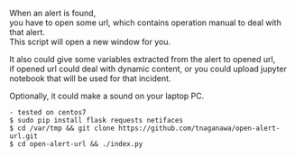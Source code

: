When an alert is found,  
you have to open some url, which contains operation manual to deal with that alert.  
This script will open a new window for you.

It also could give some variables extracted from the alert to opened url,  
if opened url could deal with dynamic content, or you could upload jupyter notebook that will be used for that incident.

Optionally, it could make a sound on your laptop PC.


````
- tested on centos7
$ sudo pip install flask requests netifaces
$ cd /var/tmp && git clone https://github.com/tnaganawa/open-alert-url.git
$ cd open-alert-url && ./index.py
````
